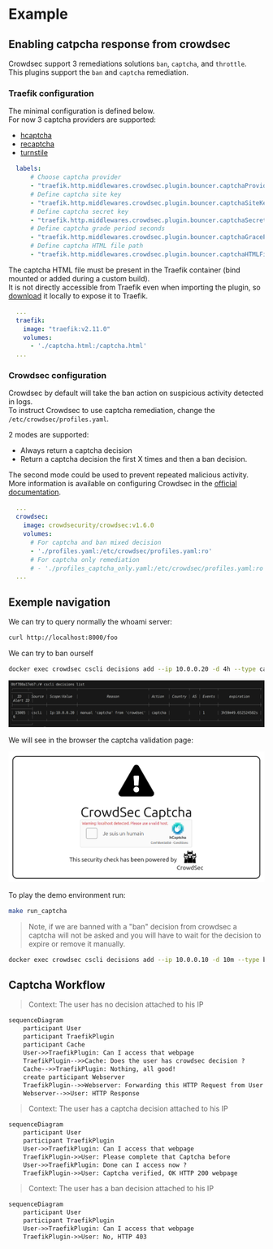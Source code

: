 # Example
## Enabling catpcha response from crowdsec

Crowdsec support 3 remediations solutions `ban`, `captcha`, and `throttle`.  
This plugins support the `ban` and `captcha` remediation.  

### Traefik configuration

The minimal configuration is defined below.  
For now 3 captcha providers are supported:  
 - [hcaptcha](https://www.hcaptcha.com/)
 - [recaptcha](https://www.google.com/recaptcha/about/)
 - [turnstile](https://www.cloudflare.com/fr-fr/products/turnstile/)

```yaml
  labels:
      # Choose captcha provider
      - "traefik.http.middlewares.crowdsec.plugin.bouncer.captchaProvider=hcaptcha"
      # Define captcha site key
      - "traefik.http.middlewares.crowdsec.plugin.bouncer.captchaSiteKey=FIXME"
      # Define captcha secret key
      - "traefik.http.middlewares.crowdsec.plugin.bouncer.captchaSecretKey=FIXME"
      # Define captcha grade period seconds
      - "traefik.http.middlewares.crowdsec.plugin.bouncer.captchaGracePeriodSeconds=1800"
      # Define captcha HTML file path
      - "traefik.http.middlewares.crowdsec.plugin.bouncer.captchaHTMLFilePath=/captcha.html"
```

The captcha HTML file must be present in the Traefik container (bind mounted or added during a custom build).  
It is not directly accessible from Traefik even when importing the plugin, so [download](https://raw.githubusercontent.com/maxlerebourg/crowdsec-bouncer-traefik-plugin/master/captcha.html) it locally to expose it to Traefik.

```yaml 
  ...
  traefik:
    image: "traefik:v2.11.0"
    volumes:
      - './captcha.html:/captcha.html'
  ...
```
### Crowdsec configuration

Crowdsec by default will take the ban action on suspicious activity detected in logs.  
To instruct Crowdsec to use captcha remediation, change the `/etc/crowdsec/profiles.yaml`.   

2 modes are supported:
- Always return a captcha decision
- Return a captcha decision the first X times and then a ban decision.

The second mode could be used to prevent repeated malicious activity.
More information is available on configuring Crowdsec in the [official documentation](https://docs.crowdsec.net/docs/next/profiles/captcha_profile/).

```yaml
  ...
  crowdsec:
    image: crowdsecurity/crowdsec:v1.6.0
    volumes:
      # For captcha and ban mixed decision
      - './profiles.yaml:/etc/crowdsec/profiles.yaml:ro' 
      # For captcha only remediation
      # - './profiles_captcha_only.yaml:/etc/crowdsec/profiles.yaml:ro'
  ...
```
## Exemple navigation
We can try to query normally the whoami server:
```bash
curl http://localhost:8000/foo
```

We can try to ban ourself

```bash
docker exec crowdsec cscli decisions add --ip 10.0.0.20 -d 4h --type captcha
```

![image decision captcha](image_decision_captcha.png)

We will see in the browser the captcha validation page:

![image captcha validation](image_captcha_validation.png)

To play the demo environment run:
```bash
make run_captcha
```

> Note, if we are banned with a "ban" decision from crowdsec a captcha will not be asked and you will have to wait for the decision to expire or remove it manually.  

```bash
docker exec crowdsec cscli decisions add --ip 10.0.0.10 -d 10m --type ban
```

## Captcha Workflow

> Context: The user has no decision attached to his IP

```mermaid
sequenceDiagram
    participant User
    participant TraefikPlugin
    participant Cache
    User->>TraefikPlugin: Can I access that webpage
    TraefikPlugin-->>Cache: Does the user has crowdsec decision ?
    Cache-->>TraefikPlugin: Nothing, all good!
    create participant Webserver
    TraefikPlugin-->>Webserver: Forwarding this HTTP Request from User
    Webserver-->>User: HTTP Response
```

> Context: The user has a captcha decision attached to his IP

```mermaid
sequenceDiagram
    participant User
    participant TraefikPlugin
    User->>TraefikPlugin: Can I access that webpage
    TraefikPlugin->>User: Please complete that Captcha before
    User->>TraefikPlugin: Done can I access now ?
    TraefikPlugin->>User: Captcha verified, OK HTTP 200 webpage
```

> Context: The user has a ban decision attached to his IP

```mermaid
sequenceDiagram
    participant User
    participant TraefikPlugin
    User->>TraefikPlugin: Can I access that webpage
    TraefikPlugin->>User: No, HTTP 403
```